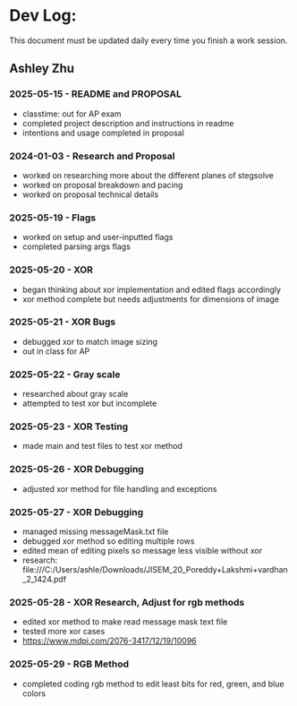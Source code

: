 # Dev Log:

This document must be updated daily every time you finish a work session.

## Ashley Zhu

### 2025-05-15 - README and PROPOSAL
- classtime: out for AP exam
- completed project description and instructions in readme
- intentions and usage completed in proposal

### 2024-01-03 - Research and Proposal
- worked on researching more about the different planes of stegsolve 
- worked on proposal breakdown and pacing
- worked on proposal technical details

### 2025-05-19 - Flags
- worked on setup and user-inputted flags
- completed parsing args flags

### 2025-05-20 - XOR
- began thinking about xor implementation and edited flags accordingly
- xor method complete but needs adjustments for dimensions of image

### 2025-05-21 - XOR Bugs
- debugged xor to match image sizing 
- out in class for AP

### 2025-05-22 - Gray scale
- researched about gray scale
- attempted to test xor but incomplete

### 2025-05-23 - XOR Testing
- made main and test files to test xor method

### 2025-05-26 - XOR Debugging
- adjusted xor method for file handling and exceptions

### 2025-05-27 - XOR Debugging
- managed missing messageMask.txt file
- debugged xor method so editing multiple rows
- edited mean of editing pixels so message less visible without xor
- research: file:///C:/Users/ashle/Downloads/JISEM_20_Poreddy+Lakshmi+vardhan_2_1424.pdf

### 2025-05-28 - XOR Research, Adjust for rgb methods
- edited xor method to make read message mask text file
- tested more xor cases
- https://www.mdpi.com/2076-3417/12/19/10096

### 2025-05-29 - RGB Method
- completed coding rgb method to edit least bits for red, green, and blue colors

